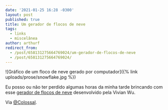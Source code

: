```yaml
---
date: '2021-01-25 16:28 -0300'
layout: post
published: true
title: Um gerador de flocos de neve
tags:
  - links
  - miscelânea
author: arthurf
redirect_from:
  - /post/658131275664769024/um-gerador-de-flocos-de-neve
  - /post/658131275664769024/
---
```

![Gráfico de um floco de neve gerado por computador]({% link uploads/prose/snowflake.jpg %})

Eu posso ou não ter perdido algumas horas da minha tarde brincando com esse [gerador de flocos de neve](https://viviariums.com/projects/snowflake/interactive/) desenvolvido pela Vivian Wu.

Via [@Colossal](https://twitter.com/Colossal/status/1353722245319856130).
